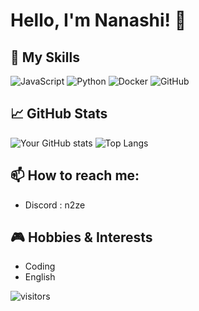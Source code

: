 # Hello, I'm Nanashi! 👋

## 🔧 My Skills
![JavaScript](https://img.shields.io/badge/-JavaScript-black?style=flat-square&logo=javascript)
![Python](https://img.shields.io/badge/-Python-black?style=flat-square&logo=Python)
![Docker](https://img.shields.io/badge/-Docker-2496ED?style=flat-square&logo=docker)
![GitHub](https://img.shields.io/badge/-GitHub-181717?style=flat-square&logo=github)

## 📈 GitHub Stats

![Your GitHub stats](https://github-readme-stats.vercel.app/api?username=n4n45h1&show_icons=true&theme=radical)
![Top Langs](https://github-readme-stats.vercel.app/api/top-langs/?username=n4n45h1&layout=compact&theme=radical)

## 📫 How to reach me:

- Discord : n2ze
  
## 🎮 Hobbies & Interests

- Coding
- English

![visitors](https://visitor-badge.glitch.me/badge?page_id=n4n45h1.n4n45h1)
